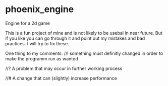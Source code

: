 # phoenix_engine
Engine for a 2d game

This is a fun project of mine and is not likely to be usebal in near future.
But if you like you can go through it and point out my mistakes and bad practices. I will try to fix these.

One thing to my comments:
  //! something must definitly changed in order to make the programm run as wanted
  
  //? A problem that may occur in further working process
  
  //# A change that can (slightly) increase performance
